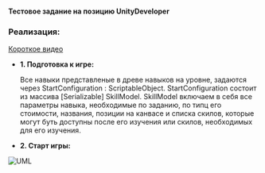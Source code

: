 #### Тестовое задание на позицию UnityDeveloper

### **Реализация:** 
[Короткое видео](https://youtu.be/swUzexl0-Ac)

+ **1. Подготовка к игре:**

  Все навыки представленые в древе навыков на уровне, задаются через StartConfiguration : ScriptableObject. StartConfiguration состоит из массива [Serializable] SkillModel.
SkillModel включаем в себя все параметры навыка, необходимые по заданию, по типц его стоимости, названия, позиции на канвасе и списка скилов, которые могут буть доступны после
его изучения или скилов, необходимых для его изучения.

+ **2. Старт игры:**

![UML](https://user-images.githubusercontent.com/107647367/233985643-a1a20dcd-1672-4cd1-9344-3f485bc34fb0.png)

